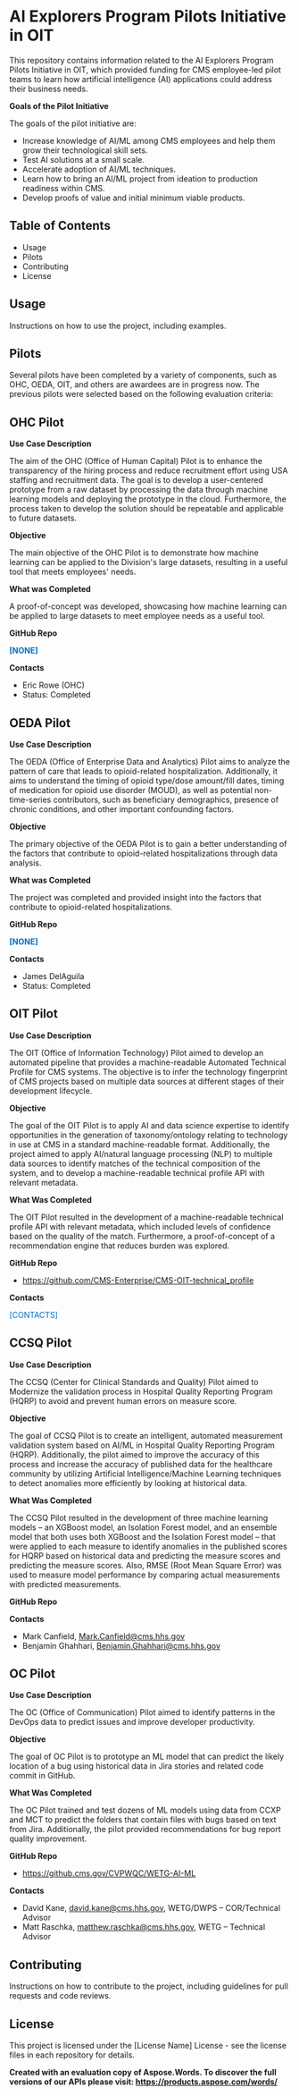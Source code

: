 # AI Explorers Program Pilots Initiative in OIT

This repository contains information related to the AI Explorers Program Pilots Initiative in OIT, which provided funding for CMS employee-led pilot teams to learn how artificial intelligence (AI) applications could address their business needs.

**Goals of the Pilot Initiative**

The goals of the pilot initiative are:

- Increase knowledge of AI/ML among CMS employees and help them grow their technological skill sets.
- Test AI solutions at a small scale.
- Accelerate adoption of AI/ML techniques.
- Learn how to bring an AI/ML project from ideation to production readiness within CMS.
- Develop proofs of value and initial minimum viable products.

## Table of Contents

- Usage
- Pilots
- Contributing
- License

## Usage

Instructions on how to use the project, including examples.

## Pilots

Several pilots have been completed by a variety of components, such as OHC, OEDA, OIT, and others are awardees are in progress now. The previous pilots were selected based on the following evaluation criteria:

## OHC Pilot

**Use Case Description**

The aim of the OHC (Office of Human Capital) Pilot is to enhance the transparency of the hiring process and reduce recruitment effort using USA staffing and recruitment data. The goal is to develop a user-centered prototype from a raw dataset by processing the data through machine learning models and deploying the prototype in the cloud. Furthermore, the process taken to develop the solution should be repeatable and applicable to future datasets.

**Objective**

The main objective of the OHC Pilot is to demonstrate how machine learning can be applied to the Division's large datasets, resulting in a useful tool that meets employees' needs.

**What was Completed**

A proof-of-concept was developed, showcasing how machine learning can be applied to large datasets to meet employee needs as a useful tool.

**GitHub Repo**

**<span style="color:#0070C0">[NONE]</span>**

**Contacts**

- Eric Rowe (OHC)
- Status: Completed

## OEDA Pilot

**Use Case Description**

The OEDA (Office of Enterprise Data and Analytics) Pilot aims to analyze the pattern of care that leads to opioid-related hospitalization. Additionally, it aims to understand the timing of opioid type/dose amount/fill dates, timing of medication for opioid use disorder (MOUD), as well as potential non-time-series contributors, such as beneficiary demographics, presence of chronic conditions, and other important confounding factors.

**Objective**

The primary objective of the OEDA Pilot is to gain a better understanding of the factors that contribute to opioid-related hospitalizations through data analysis.

**What was Completed**

The project was completed and provided insight into the factors that contribute to opioid-related hospitalizations.

**GitHub Repo**

**<span style="color:#0070C0">[NONE]</span>**

**Contacts**

- James DelAguila
- Status: Completed

## OIT Pilot

**Use Case Description**

The OIT (Office of Information Technology) Pilot aimed to develop an automated pipeline that provides a machine-readable Automated Technical Profile for CMS systems. The objective is to infer the technology fingerprint of CMS projects based on multiple data sources at different stages of their development lifecycle.

**Objective**

The goal of the OIT Pilot is to apply AI and data science expertise to identify opportunities in the generation of taxonomy/ontology relating to technology in use at CMS in a standard machine-readable format. Additionally, the project aimed to apply AI/natural language processing (NLP) to multiple data sources to identify matches of the technical composition of the system, and to develop a machine-readable technical profile API with relevant metadata.

**What Was Completed**

The OIT Pilot resulted in the development of a machine-readable technical profile API with relevant metadata, which included levels of confidence based on the quality of the match. Furthermore, a proof-of-concept of a recommendation engine that reduces burden was explored.

**GitHub Repo**

- <https://github.com/CMS-Enterprise/CMS-OIT-technical_profile>

**Contacts**

<span style="color:#0070C0">[CONTACTS]</span>

## CCSQ Pilot

**Use Case Description**

The CCSQ (Center for Clinical Standards and Quality) Pilot aimed to Modernize the validation process in Hospital Quality Reporting Program (HQRP) to avoid and prevent human errors on measure score.

**Objective**

The goal of CCSQ Pilot is to create an intelligent, automated measurement validation system based on AI/ML in Hospital Quality Reporting Program (HQRP). Additionally, the pilot aimed to improve the accuracy of this process and increase the accuracy of published data for the healthcare community by utilizing Artificial Intelligence/Machine Learning techniques to detect anomalies more efficiently by looking at historical data. 

**What Was Completed**

The CCSQ Pilot resulted in the development of three machine learning models – an XGBoost model, an Isolation Forest model, and an ensemble model that both uses both XGBoost and the Isolation Forest model – that were applied to each measure to identify anomalies in the published scores for HQRP based on historical data and predicting the measure scores and predicting the measure scores. Also, RMSE (Root Mean Square Error) was used to measure model performance by comparing actual measurements with predicted measurements.

**GitHub Repo**

**Contacts**

- Mark Canfield, <Mark.Canfield@cms.hhs.gov> 
- Benjamin Ghahhari, <Benjamin.Ghahhari@cms.hhs.gov> 

## OC Pilot

**Use Case Description**

The OC (Office of Communication) Pilot aimed to identify patterns in the DevOps data to predict issues and improve developer productivity.

**Objective**

The goal of OC Pilot is to prototype an ML model that can predict the likely location of a bug using historical data in Jira stories and related code commit in GitHub.

**What Was Completed**

The OC Pilot trained and test dozens of ML models using data from CCXP and MCT to predict the folders that contain files with bugs based on text from Jira. Additionally, the pilot provided recommendations for bug report quality improvement.

**GitHub Repo**

- <https://github.cms.gov/CVPWQC/WETG-AI-ML>

**Contacts**

- David Kane, <david.kane@cms.hhs.gov>, WETG/DWPS – COR/Technical Advisor
- Matt Raschka, <matthew.raschka@cms.hhs.gov>, WETG – Technical Advisor

## Contributing

Instructions on how to contribute to the project, including guidelines for pull requests and code reviews.


## License

This project is licensed under the [License Name] License - see the license files in each repository for details.

**Created with an evaluation copy of Aspose.Words. To discover the full versions of our APIs please visit: https://products.aspose.com/words/**


